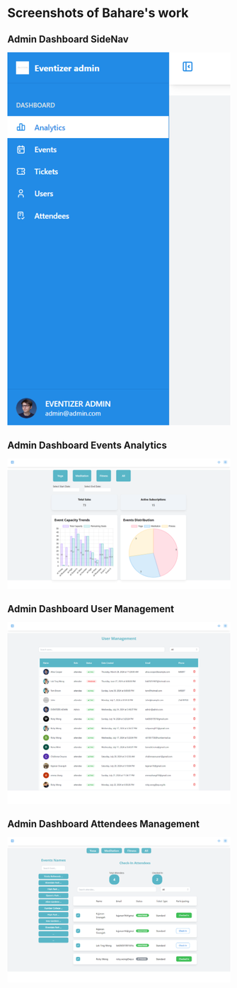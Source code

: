 # Screenshots of Bahare's work

## Admin Dashboard SideNav

![Admin Dashboard SideNav](https://github.com/bahareghasemi/React-Event-Managment/blob/main/screenshots/bahare/sidenav.png)

## Admin Dashboard Events Analytics

![Admin Dashboard Events Analytics](https://github.com/bahareghasemi/React-Event-Managment/blob/main/screenshots/bahare/analytics.png)

## Admin Dashboard User Management

![Admin Dashboard User Management](https://github.com/bahareghasemi/React-Event-Managment/blob/main/screenshots/bahare/usermanagement.png)

## Admin Dashboard Attendees Management

![Admin Dashboard Attendees Management](https://github.com/bahareghasemi/React-Event-Managment/blob/main/screenshots/bahare/attendees.png)
